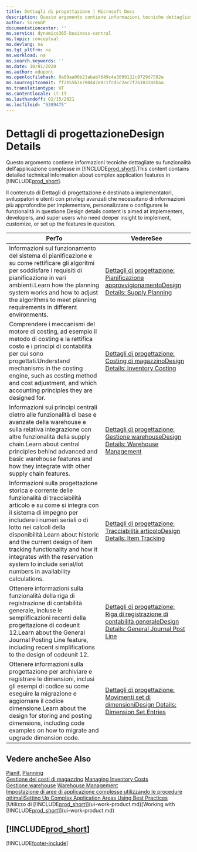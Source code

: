 ```yaml
---
title: Dettagli di progettazione | Microsoft Docs
description: Questo argomento contiene informazioni tecniche dettagliate su funzionalità dell'applicazione complesse in Business Central.
author: SorenGP
documentationcenter: ''
ms.service: dynamics365-business-central
ms.topic: conceptual
ms.devlang: na
ms.tgt_pltfrm: na
ms.workload: na
ms.search.keywords: ''
ms.date: 10/01/2020
ms.author: edupont
ms.openlocfilehash: 8a09aa00b23abab7849c4a5099132c9729d7592e
ms.sourcegitcommit: ff2b55b7e790447e0c1fcd5c2ec7f7610338ebaa
ms.translationtype: HT
ms.contentlocale: it-IT
ms.lasthandoff: 02/15/2021
ms.locfileid: "5389475"
---
```

# <a name="design-details"></a><span data-ttu-id="2c585-103">Dettagli di progettazione</span><span class="sxs-lookup"><span data-stu-id="2c585-103">Design Details</span></span>
<span data-ttu-id="2c585-104">Questo argomento contiene informazioni tecniche dettagliate su funzionalità dell'applicazione complesse in [!INCLUDE[prod_short](includes/prod_short.md)].</span><span class="sxs-lookup"><span data-stu-id="2c585-104">This content contains detailed technical information about complex application features in [!INCLUDE[prod_short](includes/prod_short.md)].</span></span>  

 <span data-ttu-id="2c585-105">Il contenuto di Dettagli di progettazione è destinato a implementatori, sviluppatori e utenti con privilegi avanzati che necessitano di informazioni più approfondite per implementare, personalizzare o configurare le funzionalità in questione.</span><span class="sxs-lookup"><span data-stu-id="2c585-105">Design details content is aimed at implementers, developers, and super users who need deeper insight to implement, customize, or set up the features in question.</span></span>  

|<span data-ttu-id="2c585-106">**Per**</span><span class="sxs-lookup"><span data-stu-id="2c585-106">**To**</span></span>|<span data-ttu-id="2c585-107">**Vedere**</span><span class="sxs-lookup"><span data-stu-id="2c585-107">**See**</span></span>|  
|------------|-------------|  
|<span data-ttu-id="2c585-108">Informazioni sul funzionamento del sistema di pianificazione e su come rettificare gli algoritmi per soddisfare i requisiti di pianificazione in vari ambienti.</span><span class="sxs-lookup"><span data-stu-id="2c585-108">Learn how the planning system works and how to adjust the algorithms to meet planning requirements in different environments.</span></span>|[<span data-ttu-id="2c585-109">Dettagli di progettazione: Pianificazione approvvigionamento</span><span class="sxs-lookup"><span data-stu-id="2c585-109">Design Details: Supply Planning</span></span>](design-details-supply-planning.md)|  
|<span data-ttu-id="2c585-110">Comprendere i meccanismi del motore di costing, ad esempio il metodo di costing e la rettifica costo e i principi di contabilità per cui sono progettati.</span><span class="sxs-lookup"><span data-stu-id="2c585-110">Understand mechanisms in the costing engine, such as costing method and cost adjustment, and which accounting principles they are designed for.</span></span>|[<span data-ttu-id="2c585-111">Dettagli di progettazione: Costing di magazzino</span><span class="sxs-lookup"><span data-stu-id="2c585-111">Design Details: Inventory Costing</span></span>](design-details-inventory-costing.md)|  
|<span data-ttu-id="2c585-112">Informazioni sui principi centrali dietro alle funzionalità di base e avanzate della warehouse e sulla relativa integrazione con altre funzionalità della supply chain.</span><span class="sxs-lookup"><span data-stu-id="2c585-112">Learn about central principles behind advanced and basic warehouse features and how they integrate with other supply chain features.</span></span>|[<span data-ttu-id="2c585-113">Dettagli di progettazione: Gestione warehouse</span><span class="sxs-lookup"><span data-stu-id="2c585-113">Design Details: Warehouse Management</span></span>](design-details-warehouse-management.md)|  
|<span data-ttu-id="2c585-114">Informazioni sulla progettazione storica e corrente delle funzionalità di tracciabilità articolo e su come si integra con il sistema di impegno per includere i numeri seriali o di lotto nei calcoli della disponibilità.</span><span class="sxs-lookup"><span data-stu-id="2c585-114">Learn about historic and the current design of item tracking functionality and how it integrates with the reservation system to include serial/lot numbers in availability calculations.</span></span>|[<span data-ttu-id="2c585-115">Dettagli di progettazione: Tracciabilità articolo</span><span class="sxs-lookup"><span data-stu-id="2c585-115">Design Details: Item Tracking</span></span>](design-details-item-tracking.md)|  
|<span data-ttu-id="2c585-116">Ottenere informazioni sulla funzionalità della riga di registrazione di contabilità generale, incluse le semplificazioni recenti della progettazione di codeunit 12.</span><span class="sxs-lookup"><span data-stu-id="2c585-116">Learn about the General Journal Posting Line feature, including recent simplifications to the design of codeunit 12.</span></span>|[<span data-ttu-id="2c585-117">Dettagli di progettazione: Riga di registrazione di contabilità generale</span><span class="sxs-lookup"><span data-stu-id="2c585-117">Design Details: General Journal Post Line</span></span>](design-details-general-journal-post-line.md)|
|<span data-ttu-id="2c585-118">Ottenere informazioni sulla progettazione per archiviare e registrare le dimensioni, inclusi gli esempi di codice su come eseguire la migrazione e aggiornare il codice dimensione.</span><span class="sxs-lookup"><span data-stu-id="2c585-118">Learn about the design for storing and posting dimensions, including code examples on how to migrate and upgrade dimension code.</span></span>|[<span data-ttu-id="2c585-119">Dettagli di progettazione: Movimenti set di dimensioni</span><span class="sxs-lookup"><span data-stu-id="2c585-119">Design Details: Dimension Set Entries</span></span>](design-details-dimension-set-entries.md)| 

## <a name="see-also"></a><span data-ttu-id="2c585-120">Vedere anche</span><span class="sxs-lookup"><span data-stu-id="2c585-120">See Also</span></span>  
 <span data-ttu-id="2c585-121">[Pianif.](production-planning.md) </span><span class="sxs-lookup"><span data-stu-id="2c585-121">[Planning](production-planning.md) </span></span>  
 <span data-ttu-id="2c585-122">[Gestione dei costi di magazzino](finance-manage-inventory-costs.md) </span><span class="sxs-lookup"><span data-stu-id="2c585-122">[Managing Inventory Costs](finance-manage-inventory-costs.md) </span></span>  
 <span data-ttu-id="2c585-123">[Gestione warehouse](warehouse-manage-warehouse.md) </span><span class="sxs-lookup"><span data-stu-id="2c585-123">[Warehouse Management](warehouse-manage-warehouse.md) </span></span>  
 [<span data-ttu-id="2c585-124">Impostazione di aree di applicazione complesse utilizzando le procedure ottimali</span><span class="sxs-lookup"><span data-stu-id="2c585-124">Setting Up Complex Application Areas Using Best Practices</span></span>](set-up-complex-application-areas-using-best-practices.md)  
 <span data-ttu-id="2c585-125">[Utilizzo di [!INCLUDE[prod_short](includes/prod_short.md)]](ui-work-product.md)</span><span class="sxs-lookup"><span data-stu-id="2c585-125">[Working with [!INCLUDE[prod_short](includes/prod_short.md)]](ui-work-product.md)</span></span>

 ## [!INCLUDE[prod_short](includes/free_trial_md.md)]  


[!INCLUDE[footer-include](includes/footer-banner.md)]